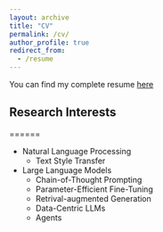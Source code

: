 ```yaml
---
layout: archive
title: "CV"
permalink: /cv/
author_profile: true
redirect_from:
  - /resume
---
```


You can find my complete resume [here](../files/Hu_Zhiqiang_CV.pdf)

## Research Interests
======
* Natural Language Processing
  * Text Style Transfer
* Large Language Models
  * Chain-of-Thought Prompting
  * Parameter-Efficient Fine-Tuning
  * Retrival-augmented Generation
  * Data-Centric LLMs
  * Agents

